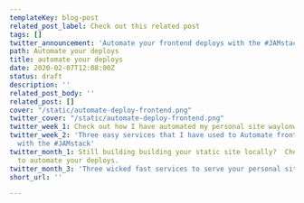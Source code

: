 ```yaml
---
templateKey: blog-post
related_post_label: Check out this related post
tags: []
twitter_announcement: 'Automate your frontend deploys with the #JAMstack'
path: Automate your deploys
title: automate your deploys
date: 2020-02-07T12:08:00Z
status: draft
description: ''
related_post_body: ''
related_post: []
cover: "/static/automate-deploy-frontend.png"
twitter_cover: "/static/automate-deploy-frontend.png"
twitter_week_1: Check out how I have automated my personal site waylonwalker.com
twitter_week_2: 'Three easy services that I have used to Automate front end deploys
  with the #JAMstack'
twitter_month_1: Still building building your static site locally?  Check out how
  to automate your deploys.
twitter_month_3: 'Three wicked fast services to serve your personal site on the #JamStack'
short_url: ''

---
```

